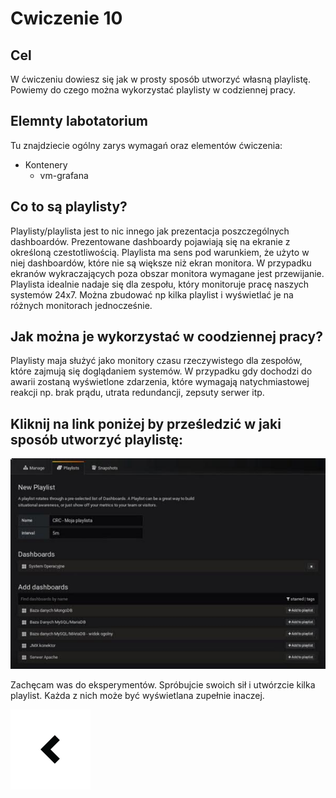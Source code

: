 # Cwiczenie 10

## Cel
W ćwiczeniu dowiesz się jak w prosty sposób utworzyć własną playlistę. Powiemy do czego można wykorzystać playlisty w codziennej pracy.

## Elemnty labotatorium

Tu znajdziecie ogólny zarys wymagań oraz elementów ćwiczenia:

+ Kontenery
  * vm-grafana


## Co to są playlisty?
Playlisty/playlista jest to nic innego jak prezentacja poszczególnych dashboardów. Prezentowane dashboardy pojawiają się na ekranie z określoną czestotliwością. Playlista ma sens pod warunkiem, że użyto w niej dashboardów, które nie są większe niż ekran monitora. W przypadku ekranów wykraczających poza obszar monitora wymagane jest przewijanie. Playlista idealnie nadaje się dla zespołu, który monitoruje pracę naszych systemów 24x7. Można zbudować np kilka playlist i wyświetlać je na różnych monitorach
jednocześnie.

## Jak można je wykorzystać w coodziennej pracy?
Playlisty maja służyć jako monitory czasu rzeczywistego dla zespołów, które zajmują się doglądaniem systemów. W przypadku gdy dochodzi do awarii zostaną wyświetlone zdarzenia, które wymagają natychmiastowej reakcji np. brak prądu, utrata redundancji, zepsuty serwer itp.

## Kliknij na link poniżej by prześledzić w jaki sposób utworzyć playlistę:

[![Grafana playlista](src/grafana-playlista.jpg)](http://www.youtube.com/watch?v=nUkHymxAL9U "Grafana tworzenie playlisty")

Zachęcam was do eksperymentów. Spróbujcie swoich sił i utwórzcie kilka playlist. Każda z nich może być wyświetlana zupełnie inaczej.


[<img src="../images/prev.png">](../../cwiczenia/9/cwiczenie9.md)
